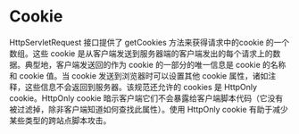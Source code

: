Cookie
====

HttpServletRequest 接口提供了 getCookies 方法来获得请求中的cookie 的一个数组。这些 cookie 是从客户端发送到服务器端的客户端发出的每个请求上的数据。典型地，客户端发送回的作为 cookie 的一部分的唯一信息是 cookie 的名称和 cookie 值。当 cookie 发送到浏览器时可以设置其他 cookie 属性，诸如注释，这些信息不会返回到服务器。该规范还允许的 cookies 是 HttpOnly cookie。HttpOnly cookie 暗示客户端它们不会暴露给客户端脚本代码（它没有被过滤掉，除非客户端知道如何查找此属性）。使用 HttpOnly cookie 有助于减少某些类型的跨站点脚本攻击。